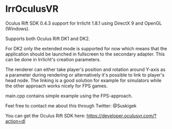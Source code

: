IrrOculusVR
===========

Oculus Rift SDK 0.4.3 support for Irrlicht 1.8.1 using DirectX 9 and OpenGL (Windows). 

Supports both Oculus Rift DK1 and DK2. 

For DK2 only the extended mode is supported for now which means that the application should be launched in fullscreen to the secondary adapter. This can be done in Irrlicht's creation parameters.

The renderer can either take player's position and rotation around Y-axis as a parameter during
rendering or alternatively it's possible to link to player's head node. The linking is a good
solution for example for simulators while the other approach works nicely for FPS games.

main.cpp contains simple example using the FPS-approach.


Feel free to contact me about this through Twitter:
@Suskigek

You can get the Oculus Rift SDK here:
https://developer.oculusvr.com/?action=dl
